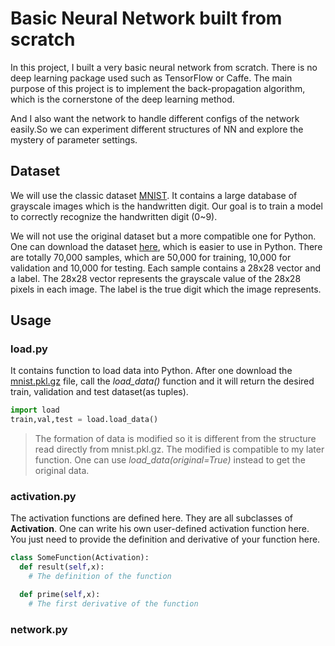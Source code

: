 # Basic Neural Network built from scratch

In this project, I built a very basic neural network from scratch. There is no deep learning package used such as TensorFlow or Caffe. The main purpose of this project is to implement the back-propagation algorithm, which is the cornerstone of the deep learning method.  

And I also want the network to handle different configs of the network easily.So we can experiment different structures of NN and explore the mystery of parameter settings.

## Dataset
We will use the classic dataset [MNIST](http://yann.lecun.com/exdb/mnist/). It contains a large database of grayscale images which is the handwritten digit. Our goal is to train a model to correctly recognize the handwritten digit (0~9).   

We will not use the original dataset but a more compatible one for Python. One can download the dataset [here](http://deeplearning.net/data/mnist/mnist.pkl.gz), which is easier to use in Python. There are totally 70,000 samples, which are 50,000 for training, 10,000 for validation and 10,000 for testing. Each sample contains a 28x28 vector and a label. The 28x28 vector represents the grayscale value of the 28x28 pixels in each image. The label is the true digit which the image represents.


## Usage

### load.py

It contains function to load data into Python. After one download the [mnist.pkl.gz](http://deeplearning.net/data/mnist/mnist.pkl.gz) file, call the *load_data()* function and it will return the desired train, validation and test dataset(as tuples).

```python
import load
train,val,test = load.load_data()
```
> The formation of data is modified so it is different from the structure read directly from mnist.pkl.gz. The modified is compatible to my later function. One can use *load_data(original=True)* instead to get the original data.

### activation.py

The activation functions are defined here. They are all subclasses of **Activation**. One can write his own user-defined activation function here. You just need to provide the definition and derivative of your function here.

```python
class SomeFunction(Activation):
  def result(self,x):
    # The definition of the function

  def prime(self,x):
    # The first derivative of the function
```

### network.py
